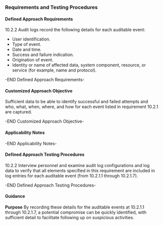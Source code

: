 ### Requirements and Testing Procedures

#### Defined Approach Requirements
10.2.2 Audit logs record the following details for each auditable event:
- User identification.
- Type of event.
- Date and time.
- Success and failure indication.
- Origination of event.
- Identity or name of affected data, system component, resource, or service (for example, name and protocol).

-END Defined Approach Requirements- 
#### Customized Approach Objective
Sufficient data to be able to identify successful and failed attempts and who, what, when, where, and how for each event listed in requirement 10.2.1 are captured.

-END Customized Approach Objective- 
#### Applicability Notes



-END Applicability Notes- 
#### Defined Approach Testing Procedures
10.2.2 Interview personnel and examine audit log configurations and log data to verify that all elements specified in this requirement are included in log entries for each auditable event (from 10.2.1.1 through 10.2.1.7).

-END Defined Approach Testing Procedures- 
#### Guidance
**Purpose**
By recording these details for the auditable events at 10.2.1.1 through 10.2.1.7, a potential compromise can be quickly identified, with sufficient detail to facilitate following up on suspicious activities.